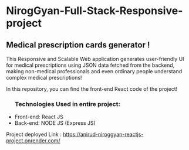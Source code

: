 # NirogGyan-Full-Stack-Responsive-project 
<h2>Medical prescription cards generator !</h2>
<p>This Responsive and Scalable Web application generates user-friendly UI for medical prescriptions using JSON data fetched from the backend, making non-medical professionals and even ordinary people understand complex medical prescriptions!<p>
<p>In this repository, you can find the front-end React code of the project!</p>
<ul>
  <h3>Technologies Used in entire project: </h3>
  <li> Front-end: React JS </li>
  <li> Back-end: NODE JS (Express JS) </li>
</ul>

Project deployed Link : https://anirud-niroggyan-reactjs-project.onrender.com/
